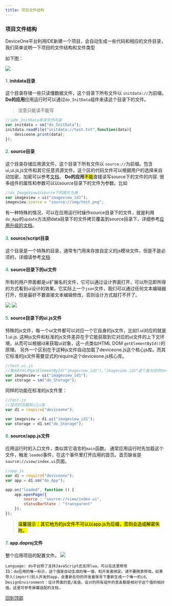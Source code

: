 ```yaml
---
title: 项目文件结构
---
```


###  项目文件结构


DeviceOne平台利用IDE新建一个项目，会自动生成一些代码和相应的文件目录，我们简单说明一下项目的文件结构和文件类型

如下图：

 ![](../../images/wjjg001.png)

#### <font color ='#40A977'>**1.**</font> initdata目录
这个目录存储一些只读懂数据文件，这个目录下所有文件以 `initdata://`为前缀。
**Do的应用**应用运行时可以通过`do_InitData`组件来读这个目录下的文件。
>注意只能读不能写

```javascript
//以do_InitData来读文件内容
var initdata = sm("do_InitData");
initdata.readFile("initdata://test.txt",function(data){
    deviceone.print(data);
});
```

#### <font color ='#40A977'>**2.**</font> source目录
这个目录存储应用源文件，这个目录下所有文件以 `source://`为前缀。包含ui,ui.js,js文件和其它任意资源文件。这个区的代码文件可以根据用户的选择来自动加密，加密可以参考[文档](../../../应用开发/sections/应用加密)。
**Do的应用**<mark>不能</mark>直接读写source下的文件的内容.
很多组件的属性和参数可以以source目录下的文件为参数。比如

```javascript
//do_ImageView以source下的图片为源
var imageview = ui("imageview_id1");
imageview.source = "source://img/test.png";

```
有一种特殊的情况，可以在应用运行时操作source目录下的文件，就是利用`do_App`的`update`方法把data目录下的文件拷贝覆盖到source目录下，详细参考[应用升级的文档](../../../应用开发/sections/应用升级)。

#### <font color ='#40A977'>**3.**</font> source/script目录
这个目录是一个特殊的目录，通常专门用来存放自定义的js模块文件，但是不是必须的，详细请参考[文档](../../../应用开发/sections/JS使用)

#### <font color ='#40A977'>**4.**</font> source目录下的ui文件
所有的用户界面都是ui扩展名的文件，它可以通过设计界面打开，可以所见即所得的方式看到ui设计的效果。它实际上一个`json`文件，我们可以通过任何文本编辑器打开，但是最好不要直接文本编辑修改，否则设计方式就打不开了。

 ![](../../images/wjjg002.png)
 ![](../../images/wjjg003.png)

#### <font color ='#40A977'>**5.**</font> source目录下的ui.js文件
特殊的js文件，每一个ui文件都可以对应一个它自身的js文件，比如1.ui对应的就是1.ui.js.
这种js文件和标准的js文件差异在于它能获取到它对应的ui文件的上下文环境，从而可以根据id来获取ui对象，这一点类似HTML DOM `getElementById()`的原理。
另外一个区别在于这种js文件自动加载了deviceone.js这个核心js库。而其它标准的js文件需要显式的require这个deviceone.js核心库。

```javascript
//test.ui.js
//类似html的getElementById("imageview_id1"),"imageview_id1"这个是对应的test.ui文件里某个ui组件的id属性值。
var imageview = ui("imageview_id1");
var storage = sm("do_Storage");
```
同样的功能在标准的js文件里：
```javascript
//test.js
//显式的加载核心js库
var d1 = require("deviceone");

var imageview = d1.ui("imageview_id1");
var storage = d1.sm("do_Storage");
```

#### <font color ='#40A977'>**6.**</font> source/app.js文件
应用运行时的入口文件，类似其它语言的`main`函数。
通常应用运行时先加载这个文件，触发 `loaded`事件，在这个事件里打开应用的首页。首页缺省是`source://view/index.ui`页面。

```javascript
//app.js
var d1 = require("deviceone");
var app = d1.sm("do_App");

app.on("loaded", function () {
    app.openPage({
		source : "source://view/index.ui",
		statusBarState : "transparent"
	});
});
```
><mark> 温馨提示：其它地方的js文件不可以以app.js为后缀，否则会造成解密失败。<mark>


#### <font color ='#40A977'>**7.**</font> app.doproj文件
整个应用项目的配置文件。
 ![](../../images/wjjg004.png)

	Language: do平台除了支持JavaScript还支持lua，可以在这里修改
	ID：do应用的唯一标示，这个值是自动生成的唯一值，和开发者绑定。请不要随意修改。如果导入(import)别人开发的app，会重新在你的开发者账号下重新生成一个唯一的id。
	DesignEnvironment：设计界面的宽/高值，设计的所有组件的宽高都是相对于这个值的相对值。这里可参考屏幕适配的文档.

  [回到顶部](#top)
